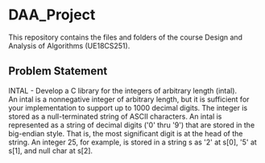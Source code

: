 # DAA_Project
This repository contains the files and folders of the course Design and Analysis of Algorithms (UE18CS251). 

## Problem Statement
INTAL - Develop a C library for the integers of arbitrary length (intal).<br>
An intal is a nonnegative integer of arbitrary length, but it is sufficient for your implementation to support up to 1000 decimal digits. The integer is stored as a null-terminated string of ASCII characters. An intal is represented as a string of decimal digits ('0' thru '9') that are stored in the big-endian style. That is, the most significant digit is at the head of the string. An integer 25, for example, is stored in a string s as '2' at s[0], '5' at s[1], and null char at s[2].
